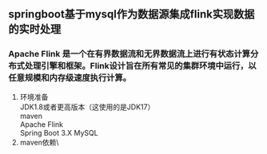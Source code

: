 ## springboot基于mysql作为数据源集成flink实现数据的实时处理
### Apache Flink 是一个在有界数据流和无界数据流上进行有状态计算分布式处理引擎和框架。Flink设计旨在所有常见的集群环境中运行，以任意规模和内存级速度执行计算。
1. 环境准备\
JDK1.8或者更高版本（这使用的是JDK17）\
maven\
Apache Flink\
Spring Boot 3.X
MySQL
2. maven依赖\

